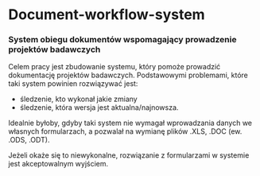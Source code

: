 # Document-workflow-system

<h3>System obiegu dokumentów wspomagający prowadzenie projektów badawczych</h3>

<p>Celem pracy jest zbudowanie systemu, który pomoże prowadzić dokumentację projektów badawczych. 
Podstawowymi problemami, które taki system powinien rozwiązywać jest:
<ul>
<li>śledzenie, kto wykonał jakie zmiany</li>
<li>śledzenie, która wersja jest aktualna/najnowsza.</li>
</ul>
</p>
<p>Idealnie byłoby, gdyby taki system nie wymagał wprowadzania danych we własnych formularzach, a pozwalał na wymianę plików .XLS, .DOC (ew. .ODS, .ODT).</p>
<p>Jeżeli okaże się to niewykonalne, rozwiązanie z formularzami w systemie jest akceptowalnym wyjściem.</p>
